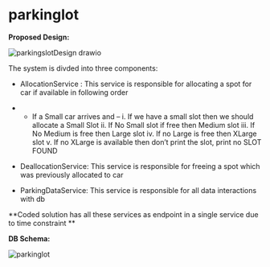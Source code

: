 # parkinglot

**Proposed Design:**

![parkingslotDesign drawio](https://user-images.githubusercontent.com/36749276/212159009-636d06bb-7b4b-457a-aed6-ab84d670b88c.png)

The system is divded into three components:

* AllocationService : This service is responsible for allocating a spot for car if available in following order
* - If a Small car arrives and –
i. If we have a small slot then we should allocate a Small Slot
ii. If No Small slot if free then Medium slot
iii. If No Medium is free then Large slot
iv. If no Large is free then XLarge slot
v. If no XLarge is available then don’t print the slot, print no SLOT FOUND

* DeallocationService: This service is responsible for freeing a spot which was previously allocated to car
* ParkingDataService: This service is responsible for all data interactions with db

**Coded solution has all these services as endpoint in a single service due to time constraint **

**DB Schema:**

![parkinglot](https://user-images.githubusercontent.com/36749276/212156782-69c5fc92-f053-4a2b-a358-c3ac8cec837e.png)
